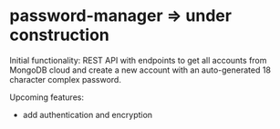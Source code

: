 # password-manager => under construction

Initial functionality: REST API with endpoints to get all accounts from MongoDB cloud and create a new account with an auto-generated 18 character complex password.

Upcoming features:
  - add authentication and encryption
